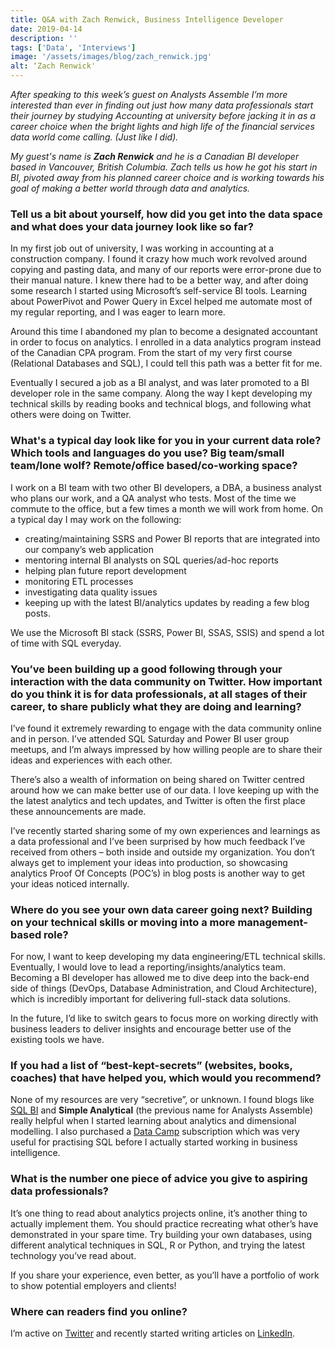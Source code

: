 ```yaml
---
title: Q&A with Zach Renwick, Business Intelligence Developer
date: 2019-04-14
description: ''
tags: ['Data', 'Interviews']
image: '/assets/images/blog/zach_renwick.jpg'
alt: ‘Zach Renwick'
---
```

_After speaking to this week&#8217;s guest on Analysts Assemble I&#8217;m more interested than ever in finding out just how many data professionals start their journey by studying Accounting at university before jacking it in as a career choice when the bright lights and high life of the financial services data world come calling. (Just like I did)._

_My guest's name is **Zach Renwick** and he is a Canadian BI developer based in Vancouver, British Columbia. Zach tells us how he got his start in BI, pivoted away from his planned career choice and is working towards his goal of making a better world through data and analytics._

### Tell us a bit about yourself, how did you get into the data space and what does your data journey look like so far?

In my first job out of university, I was working in accounting at a construction company. I found it crazy how much work revolved around copying and pasting data, and many of our reports were error-prone due to their manual nature. I knew there had to be a better way, and after doing some research I started using Microsoft&#8217;s self-service BI tools. Learning about PowerPivot and Power Query in Excel helped me automate most of my regular reporting, and I was eager to learn more.

Around this time I abandoned my plan to become a designated accountant in order to focus on analytics. I enrolled in a data analytics program instead of the Canadian CPA program. From the start of my very first course (Relational Databases and SQL), I could tell this path was a better fit for me.

Eventually I secured a job as a BI analyst, and was later promoted to a BI developer role in the same company. Along the way I kept developing my technical skills by reading books and technical blogs, and following what others were doing on Twitter.

### What's a typical day look like for you in your current data role? Which tools and languages do you use? Big team/small team/lone wolf? Remote/office based/co-working space?

I work on a BI team with two other BI developers, a DBA, a business analyst who plans our work, and a QA analyst who tests. Most of the time we commute to the office, but a few times a month we will work from home. On a typical day I may work on the following:

  * creating/maintaining SSRS and Power BI reports that are integrated into our company&#8217;s web application
  * mentoring internal BI analysts on SQL queries/ad-hoc reports
  * helping plan future report development
  * monitoring ETL processes
  * investigating data quality issues
  * keeping up with the latest BI/analytics updates by reading a few blog posts.

We use the Microsoft BI stack (SSRS, Power BI, SSAS, SSIS) and spend a lot of time with SQL everyday.

### You&#8217;ve been building up a good following through your interaction with the data community on Twitter. How important do you think it is for data professionals, at all stages of their career, to share publicly what they are doing and learning?

I&#8217;ve found it extremely rewarding to engage with the data community online and in person. I&#8217;ve attended SQL Saturday and Power BI user group meetups, and I&#8217;m always impressed by how willing people are to share their ideas and experiences with each other.

There&#8217;s also a wealth of information on being shared on Twitter centred around how we can make better use of our data. I love keeping up with the the latest analytics and tech updates, and Twitter is often the first place these announcements are made.

I&#8217;ve recently started sharing some of my own experiences and learnings as a data professional and I&#8217;ve been surprised by how much feedback I&#8217;ve received from others &#8211; both inside and outside my organization. You don&#8217;t always get to implement your ideas into production, so showcasing analytics Proof Of Concepts (POC&#8217;s) in blog posts is another way to get your ideas noticed internally.

### Where do you see your own data career going next? Building on your technical skills or moving into a more management-based role?

For now, I want to keep developing my data engineering/ETL technical skills. Eventually, I would love to lead a reporting/insights/analytics team. Becoming a BI developer has allowed me to dive deep into the back-end side of things (DevOps, Database Administration, and Cloud Architecture), which is incredibly important for delivering full-stack data solutions.

In the future, I&#8217;d like to switch gears to focus more on working directly with business leaders to deliver insights and encourage better use of the existing tools we have.

### If you had a list of “best-kept-secrets” (websites, books, coaches) that have helped you, which would you recommend?

None of my resources are very &#8220;secretive&#8221;, or unknown. I found blogs like [SQL BI](https://www.sqlbi.com/) and **Simple Analytical** (the previous name for Analysts Assemble) really helpful when I started learning about analytics and dimensional modelling. I also purchased a [Data Camp](https://www.datacamp.com/) subscription which was very useful for practising SQL before I actually started working in business intelligence.

### What is the number one piece of advice you give to aspiring data professionals?

It&#8217;s one thing to read about analytics projects online, it&#8217;s another thing to actually implement them. You should practice recreating what other&#8217;s have demonstrated in your spare time. Try building your own databases, using different analytical techniques in SQL, R or Python, and trying the latest technology you&#8217;ve read about.

If you share your experience, even better, as you&#8217;ll have a portfolio of work to show potential employers and clients!

### Where can readers find you online?

I&#8217;m active on [Twitter](https://twitter.com/zachrenwick) and recently started writing articles on [LinkedIn](https://www.linkedin.com/in/zachrenwick/).